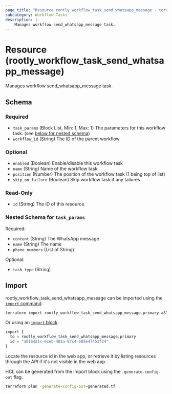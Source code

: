 ```yaml
---
page_title: "Resource rootly_workflow_task_send_whatsapp_message - terraform-provider-rootly"
subcategory: Workflow Tasks
description: |-
    Manages workflow send_whatsapp_message task.
---
```


# Resource (rootly_workflow_task_send_whatsapp_message)

Manages workflow send_whatsapp_message task.



<!-- schema generated by tfplugindocs -->
## Schema

### Required

- `task_params` (Block List, Min: 1, Max: 1) The parameters for this workflow task. (see [below for nested schema](#nestedblock--task_params))
- `workflow_id` (String) The ID of the parent workflow

### Optional

- `enabled` (Boolean) Enable/disable this workflow task
- `name` (String) Name of the workflow task
- `position` (Number) The position of the workflow task (1 being top of list)
- `skip_on_failure` (Boolean) Skip workflow task if any failures

### Read-Only

- `id` (String) The ID of this resource.

<a id="nestedblock--task_params"></a>
### Nested Schema for `task_params`

Required:

- `content` (String) The WhatsApp message
- `name` (String) The name
- `phone_numbers` (List of String)

Optional:

- `task_type` (String)

## Import

rootly_workflow_task_send_whatsapp_message can be imported using the [`import` command](https://developer.hashicorp.com/terraform/cli/commands/import).

```sh
terraform import rootly_workflow_task_send_whatsapp_message.primary a816421c-6ceb-481a-87c4-585e47451f24
```

Or using an [`import` block](https://developer.hashicorp.com/terraform/language/import).

```terraform
import {
  to = rootly_workflow_task_send_whatsapp_message.primary
  id = "a816421c-6ceb-481a-87c4-585e47451f24"
}
```

Locate the resource id in the web app, or retrieve it by listing resources through the API if it's not visible in the web app.

HCL can be generated from the import block using the `-generate-config-out` flag.

```sh
terraform plan -generate-config-out=generated.tf
```
